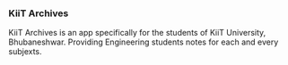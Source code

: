 ### KiiT Archives

KiiT Archives is an app specifically for the students of KiiT University, Bhubaneshwar.
Providing Engineering students notes for each and every subjexts.




